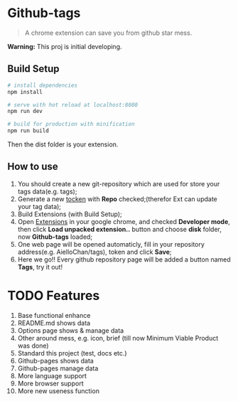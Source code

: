 # Github-tags

> A chrome extension can save you from github star mess.

**Warning:** This proj is initial developing.

## Build Setup

``` bash
# install dependencies
npm install

# serve with hot reload at localhost:8080
npm run dev

# build for production with minification
npm run build
```

Then the dist folder is your extension.

## How to use
1. You should create a new git-repository which are used for store your tags data(e.g. tags);
2. Generate a new [tocken](https://github.com/settings/tokens) with **Repo** checked;(therefor Ext can update your tag data);
3. Build Extensions (with Build Setup);
4. Open [Extensions](chrome://extensions/) in your google chrome, and checked **Developer mode**, then click **Load unpacked extension..** button and choose **disk** folder, now **Github-tags** loaded;
5. One web page will be opened automaticly, fill in your repository address(e.g. AielloChan/tags), token and click **Save**;
6. Here we go!! Every github repository page will be added a button named **Tags**, try it out!


# TODO Features

1. Base functional enhance
2. README.md shows data
3. Options page shows & manage data
4. Other around mess, e.g. icon, brief (till now Minimum Viable Product was done)
5. Standard this project (test, docs etc.)
6. Github-pages shows data
7. Github-pages manage data
8. More language support
9. More browser support
10. More new useness function